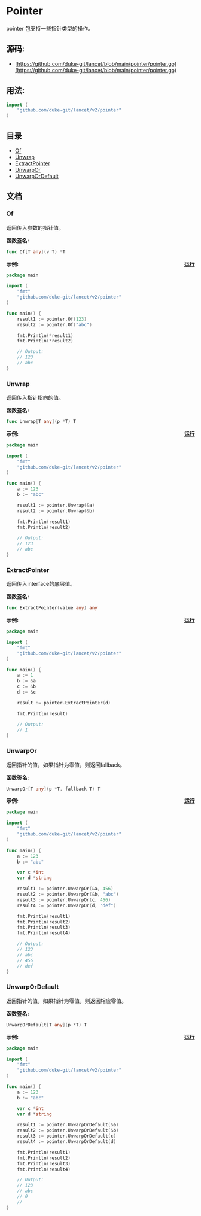 # Pointer

pointer 包支持一些指针类型的操作。

<div STYLE="page-break-after: always;"></div>

## 源码:

-   [https://github.com/duke-git/lancet/blob/main/pointer/pointer.go](https://github.com/duke-git/lancet/blob/main/pointer/pointer.go)

<div STYLE="page-break-after: always;"></div>

## 用法:

```go
import (
    "github.com/duke-git/lancet/v2/pointer"
)
```

<div STYLE="page-break-after: always;"></div>

## 目录

-   [Of](#Of)
-   [Unwrap](#Unwrap)
-   [ExtractPointer](#ExtractPointer)
-   [UnwarpOr](#UnwarpOr)
-   [UnwarpOrDefault](#UnwarpOrDefault)

<div STYLE="page-break-after: always;"></div>

## 文档

### <span id="Of">Of</span>

<p>返回传入参数的指针值。</p>

<b>函数签名:</b>

```go
func Of[T any](v T) *T
```

<b>示例:<span style="float:right;display:inline-block;">[运行](https://go.dev/play/p/HFd70x4DrMj)</span></b>

```go
package main

import (
    "fmt"
    "github.com/duke-git/lancet/v2/pointer"
)

func main() {
    result1 := pointer.Of(123)
    result2 := pointer.Of("abc")

    fmt.Println(*result1)
    fmt.Println(*result2)

    // Output:
    // 123
    // abc
}
```

### <span id="Unwrap">Unwrap</span>

<p>返回传入指针指向的值。</p>

<b>函数签名:</b>

```go
func Unwrap[T any](p *T) T
```

<b>示例:<span style="float:right;display:inline-block;">[运行](https://go.dev/play/p/cgeu3g7cjWb)</span></b>

```go
package main

import (
    "fmt"
    "github.com/duke-git/lancet/v2/pointer"
)

func main() {
    a := 123
    b := "abc"

    result1 := pointer.Unwrap(&a)
    result2 := pointer.Unwrap(&b)

    fmt.Println(result1)
    fmt.Println(result2)

    // Output:
    // 123
    // abc
}
```

### <span id="ExtractPointer">ExtractPointer</span>

<p>返回传入interface的底层值。</p>

<b>函数签名:</b>

```go
func ExtractPointer(value any) any
```

<b>示例:<span style="float:right;display:inline-block;">[运行](https://go.dev/play/p/D7HFjeWU2ZP)</span></b>

```go
package main

import (
    "fmt"
    "github.com/duke-git/lancet/v2/pointer"
)

func main() {
    a := 1
    b := &a
    c := &b
    d := &c

    result := pointer.ExtractPointer(d)

    fmt.Println(result)

    // Output:
    // 1
}
```

### <span id="UnwarpOr">UnwarpOr</span>

<p>返回指针的值，如果指针为零值，则返回fallback。</p>

<b>函数签名:</b>

```go
UnwarpOr[T any](p *T, fallback T) T
```

<b>示例:<span style="float:right;display:inline-block;">[运行](https://go.dev/play/p/mmNaLC38W8C)</span></b>

```go
package main

import (
    "fmt"
    "github.com/duke-git/lancet/v2/pointer"
)

func main() {
	a := 123
	b := "abc"

	var c *int
	var d *string

	result1 := pointer.UnwarpOr(&a, 456)
	result2 := pointer.UnwarpOr(&b, "abc")
	result3 := pointer.UnwarpOr(c, 456)
	result4 := pointer.UnwarpOr(d, "def")

	fmt.Println(result1)
	fmt.Println(result2)
	fmt.Println(result3)
	fmt.Println(result4)

	// Output:
	// 123
	// abc
	// 456
	// def
}
```

### <span id="UnwarpOrDefault">UnwarpOrDefault</span>

<p>返回指针的值，如果指针为零值，则返回相应零值。</p>

<b>函数签名:</b>

```go
UnwarpOrDefault[T any](p *T) T
```

<b>示例:<span style="float:right;display:inline-block;">[运行](https://go.dev/play/p/ZnGIHf8_o4E)</span></b>

```go
package main

import (
    "fmt"
    "github.com/duke-git/lancet/v2/pointer"
)

func main() {
	a := 123
	b := "abc"

	var c *int
	var d *string

	result1 := pointer.UnwarpOrDefault(&a)
	result2 := pointer.UnwarpOrDefault(&b)
	result3 := pointer.UnwarpOrDefault(c)
	result4 := pointer.UnwarpOrDefault(d)

	fmt.Println(result1)
	fmt.Println(result2)
	fmt.Println(result3)
	fmt.Println(result4)

	// Output:
	// 123
	// abc
	// 0
	//
}
```
